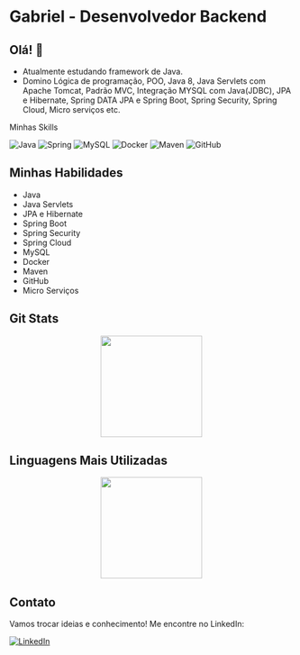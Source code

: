 # Gabriel - Desenvolvedor Backend

## Olá! 👋

-  Atualmente estudando framework de Java.
-  Domino Lógica de programação, POO, Java 8, Java Servlets com Apache Tomcat, Padrão MVC, Integração MYSQL com Java(JDBC), JPA e Hibernate, Spring DATA JPA e Spring Boot, Spring Security, Spring Cloud, Micro serviços etc.

Minhas Skills

![Java](https://img.shields.io/badge/Java-007396?style=for-the-badge&logo=java&logoColor=white)
![Spring](https://img.shields.io/badge/Spring-6DB33F?style=for-the-badge&logo=spring&logoColor=white)
![MySQL](https://img.shields.io/badge/MySQL-4479A1?style=for-the-badge&logo=mysql&logoColor=white)
![Docker](https://img.shields.io/badge/Docker-2496ED?style=for-the-badge&logo=docker&logoColor=white)
![Maven](https://img.shields.io/badge/Maven-C71A36?style=for-the-badge&logo=apache-maven&logoColor=white)
![GitHub](https://img.shields.io/badge/GitHub-181717?style=for-the-badge&logo=github&logoColor=white)

## Minhas Habilidades

- Java
- Java Servlets
- JPA e Hibernate
- Spring Boot
- Spring Security
- Spring Cloud
- MySQL
- Docker
- Maven
- GitHub
- Micro Serviços

  
## Git Stats

<div align="center">
  <a href="https://github.com/brielsene">
    <img height="180em" src="https://github-readme-stats.vercel.app/api?username=brielsene&show_icons=true&theme=dark&include_all_commits=true&count_private=true" />
  </a>
</div>

## Linguagens Mais Utilizadas

<div align="center">
  <a href="https://github.com/brielsene">
    <img height="180em" src="https://github-readme-stats.vercel.app/api/top-langs/?username=brielsene&layout=compact&theme=dark&langs_count=8&hide=go" />
  </a>
</div>



## Contato

Vamos trocar ideias e conhecimento! Me encontre no LinkedIn:

[![LinkedIn](https://img.shields.io/badge/LinkedIn-0077B5?style=for-the-badge&logo=linkedin&logoColor=white)](https://www.linkedin.com/in/gabrielsenec/)
